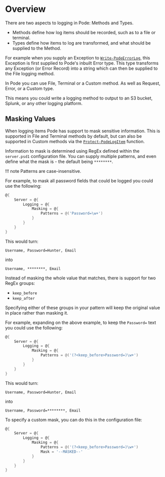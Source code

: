 # Overview

There are two aspects to logging in Pode: Methods and Types.

* Methods define how log items should be recorded, such as to a file or terminal.
* Types define how items to log are transformed, and what should be supplied to the Method.

For example when you supply an Exception to  [`Write-PodeErrorLog`](../../../Functions/Logging/Write-PodeErrorLog), this Exception is first supplied to Pode's inbuilt Error type. This type transforms any Exception (or Error Record) into a string which can then be supplied to the File logging method.

In Pode you can use File, Terminal or a Custom method. As well as Request, Error, or a Custom type.

This means you could write a logging method to output to an S3 bucket, Splunk, or any other logging platform.

## Masking Values

When logging items Pode has support to mask sensitive information. This is supported in File and Terminal methods by default, but can also be supported in Custom methods via the [`Protect-PodeLogItem`](../../../Functions/Logging/Protect-PodeLogItem) function.

Information to mask is determined using RegEx defined within the `server.psd1` configuration file. You can supply multiple patterns, and even define what the mask is - the default being `********`.

!!! note
    Patterns are case-insensitive.

For example, to mask all password fields that could be logged you could use the following:

```powershell
@{
    Server = @{
        Logging = @{
            Masking = @{
                Patterns = @('Password=\w+')
            }
        }
    }
}
```

This would turn:

```plain
Username, Password=Hunter, Email
```

into

```plain
Username, ********, Email
```

Instead of masking the whole value that matches, there is support for two RegEx groups:

* `keep_before`
* `keep_after`

Specifying either of these groups in your pattern will keep the original value in place rather than masking it.

For example, expanding on the above example, to keep the `Password=` text you could use the following:

```powershell
@{
    Server = @{
        Logging = @{
            Masking = @{
                Patterns = @('(?<keep_before>Password=)\w+')
            }
        }
    }
}
```

This would turn:

```plain
Username, Password=Hunter, Email
```

into

```plain
Username, Password=********, Email
```

To specify a custom mask, you can do this in the configuration file:

```powershell
@{
    Server = @{
        Logging = @{
            Masking = @{
                Patterns = @('(?<keep_before>Password=)\w+')
                Mask = '--MASKED--'
            }
        }
    }
}
```
